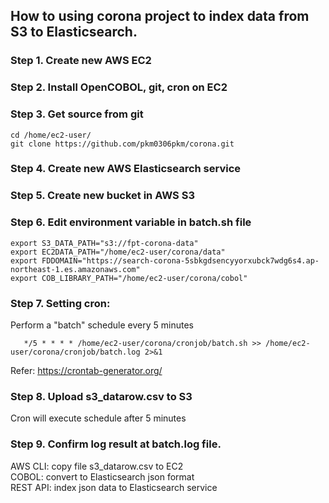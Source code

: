 
## How to using corona project to index data from S3 to Elasticsearch.

### Step 1. Create new AWS EC2 <br/>
### Step 2. Install OpenCOBOL, git, cron on EC2<br/>
### Step 3. Get source from git <br/>
```
cd /home/ec2-user/
git clone https://github.com/pkm0306pkm/corona.git 
```
### Step 4. Create new AWS Elasticsearch service
### Step 5. Create new bucket in AWS S3
### Step 6. Edit environment variable in batch.sh file
```
export S3_DATA_PATH="s3://fpt-corona-data"
export EC2DATA_PATH="/home/ec2-user/corona/data"
export FDDOMAIN="https://search-corona-5sbkgdsencyyorxubck7wdg6s4.ap-northeast-1.es.amazonaws.com"
export COB_LIBRARY_PATH="/home/ec2-user/corona/cobol"
```
### Step 7. Setting cron: 
Perform a "batch" schedule every 5 minutes
```
   */5 * * * * /home/ec2-user/corona/cronjob/batch.sh >> /home/ec2-user/corona/cronjob/batch.log 2>&1
```
Refer: https://crontab-generator.org/
### Step 8. Upload s3_datarow.csv to S3 
Cron will execute schedule after 5 minutes <br/>
### Step 9. Confirm log result at batch.log file. <br/>
AWS CLI: copy file s3_datarow.csv to EC2 <br/>
COBOL: convert to Elasticsearch json format <br/>
REST API: index json data to Elasticsearch service <br/>
